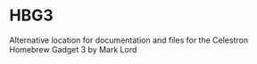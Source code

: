 # HBG3
Alternative location for documentation and files for the Celestron Homebrew Gadget 3 by Mark Lord
